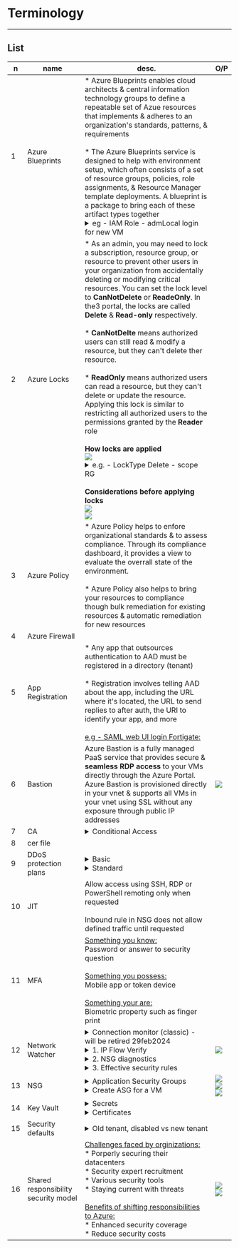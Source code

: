 # Terminology

---

## List
|n|name|desc.|O/P|
|-|----|-----|---|
|1|Azure Blueprints|* Azure Blueprints enables cloud architects & central information technology groups to define a repeatable set of Azue resources that implements & adheres to an organization's standards, patterns, & requirements<br/><br/>* The Azure Blueprints service is designed to help with environment setup, which often consists of a set of resource groups, policies, role assignments, & Resource Manager template deployments. A blueprint is a package to bring each of these artifact types together<details><summary>eg - IAM Role - admLocal login for new VM</summary><ins>Create blueprint</ins><br/><img src="https://i.imgur.com/DsXWCp9.png"><br/><ins>Artifacts:<img src="https://i.imgur.com/pc24zWs.png"><br/>Role : virtual machine administrator login:<br/><img src="https://i.imgur.com/wzUOgSP.png"><br/>Publish blueprint:<br/><img src="https://i.imgur.com/DiqxmEc.png"><br/><img src="https://i.imgur.com/cAA0NrC.png"><br/>Assign blueprint:<br/><img src="https://i.imgur.com/mxCydv3.png"><br/><img src="https://i.imgur.com/XpuDCEW.png"><br/>System assigned:<br/><img src="https://i.imgur.com/knAxkRg.png"><br/>Test - New VM:<br/><img src="https://i.imgur.com/dG1RcMZ.png"><br/>New VM - IAM - automatic role assignments - vm admin login:<br/><img src="https://i.imgur.com/F3HNSo7.png"></ins></details>|
|2|Azure Locks|* As an admin, you may need to lock a subscription, resource group, or resource to prevent other users in your organization from accidentally deleting or modifying critical resources. You can set the lock level to **CanNotDelete** or **ReadeOnly**. In the3 portal, the locks are called **Delete** & **Read-only** respectively.<br/><br/>* **CanNotDelte** means authorized users can still read & modify a resource, but they can't delete ther resource.<br/><br/>* **ReadOnly** means authorized users can read a resource, but they can't delete or update the resource. Applying this lock is similar to restricting all authorized users to the permissions granted by the **Reader** role<br/><br/>**How locks are applied**<br/><img src="https://i.imgur.com/7LJMTnI.png"><details><summary>e.g. - LockType Delete - scope RG</summary>Lock Type Delete:<br/><img src="https://i.imgur.com/fnT8g2j.png"><br/>Test - delete RG - error lock:<br/><img src="https://i.imgur.com/NUhQWyR.png"><br/>idem with try to delete vnet:<br/><img src="https://i.imgur.com/70mjBpC.png"></details><br/>**Considerations before applying locks**<br/><img src="https://i.imgur.com/wS9RtKO.png"><br/><img src="https://i.imgur.com/O24m2tn.png">|
|3|Azure Policy|* Azure Policy helps to enfore organizational standards & to assess compliance. Through its compliance dashboard, it provides a view to evaluate the overrall state of the environment.<br/><br/>* Azure Policy also helps to bring your resources to compliance though bulk remediation for existing resources & automatic remediation for new resources 
|4|Azure Firewall|
|5|App Registration|* Any app that outsources authentication to AAD must be registered in a directory (tenant)<br/><br/>* Registration involves telling AAD about the app, including the URL where it's located, the URL to send replies to after auth, the URI to identify your app, and more<br/><br/><ins>e.g - SAML web UI login Fortigate:</ins>|
|6|Bastion|Azure Bastion is a fully managed PaaS service that provides secure & **seamless RDP access** to your VMs directly through the Azure Portal. Azure Bastion is provisioned directly in your vnet & supports all VMs in your vnet using SSL without any exposure through public IP addresses|<img src="https://i.imgur.com/58u68Ww.png">|
|7|CA|<details><summary>Conditional Access</summary>True</details>|
|8|cer file|
|9|DDoS protection plans|<details><summary>Basic</summary>Automatically enabled as part of the Azure platform</details><details><summary>Standard</summary>Provides additional mitigation capabilities over the Basic service tier that are tuned specifically to Azure Virtual Network resources</details>|
|10|JIT|Allow access using SSH, RDP or PowerShell remoting only when requested<br/><br/>Inbound rule in NSG does not allow defined traffic until requested|
|11|MFA|<ins>Something you know:</ins><br/>Password or answer to security question<br/><br/><ins>Something you possess:</ins><br/>Mobile app or token device<br/><br/><ins>Something your are:</ins><br/>Biometric property such as finger print 
|12|Network Watcher|<details><summary>Connection monitor (classic) - will be retired 29feb2024</summary><img src="https://i.imgur.com/fRRbaWv.png"><br/>Create connection Monitor :<br/><img src="https://i.imgur.com/fgb2n0Z.png"><br/>Create action group - notification monitor:<br/><img src="https://i.imgur.com/8tiXfqI.png"><br/><img src="https://i.imgur.com/73Rpg9b.png"></details><details><summary>1. IP Flow Verify</summary>e.g - Test our VM Inbound & Outbound:<br/><img src="https://i.imgur.com/wEegCJR.png"><br/>Remote IP - google on port 80:<br/><img src="https://i.imgur.com/Gji0U0Q.png">Result - allowd on NSG1 - Port 80 & 443 :<br/><img src="https://i.imgur.com/wI1JSxE.png"><br/>if we test port 21 on remote on google:<br/>Result access denied<br/><img src="https://i.imgur.com/Pf077NK.png"></details><details><summary>2. NSG diagnostics</summary>The network security grou diagnostics tool provides detailed information to understand & degub the security configuration of your network. for a given source-destination pair, network security group diagnostics returns all network security groups that will be traversed, the rules that will be applied in each network security group, & the final allow/deny status for the flow<br/>again test our VM as target:<br/><img src="https://i.imgur.com/c84BDhG.png"><br/>Remote Port & IP : 8.8.8.8:80 - google :<br/><img src="https://i.imgur.com/GAGxFl5.png"><br/>Result : allowd & option - more info:<br/><img src="https://i.imgur.com/dgM0CwP.png"><br/><img src="https://i.imgur.com/U5ay7m6.png"><br/>we have the option add security rule if not allowed:<br/>test port 23 on google remote - default denied:<br/><img src="https://i.imgur.com/GIr1a1F.png"><br/>add rule & check again:<br/><img src="https://i.imgur.com/3A1s4Ka.png"></details><details><summary>3. Effective security rules</summary>To see all NSG - showing only top 50 security rules in each grid, click Download above to see all<br/><img src="https://i.imgur.com/8FFGsoY.png"><br/><img src="https://i.imgur.com/jVyXP5r.png"></details>|<img src="https://i.imgur.com/oUAXp55.png">|
|13|NSG|<details><summary>Application Security Groups</summary>Application security groups enable you to configure network security as a natural extension of an application's structure, allowing you to group VMs & define security policies based on those groups<br/><br/>e.g. via diagram:<br/><img src="https://i.imgur.com/Kr0rsLg.png"></details><details><summary>Create ASG for a VM</summary>New ASG:<br/><img src="https://i.imgur.com/FL9qSi7.png"><br/>in our vim - networking - asg:<br/><img src="https://i.imgur.com/jDoQEvK.png"><br/>final our ASG for our VM:<br/><img src="https://i.imgur.com/3zDQgxm.png"><br/>ASG Rule - RDP:<br/><img src="https://i.imgur.com/EiAuWcI.png"><br/>Test RDP:<br/><img src="https://i.imgur.com/pA8Rogo.png"><br/><img src="https://i.imgur.com/WMiqwwa.png"></details>|<img src="https://i.imgur.com/iy01tAq.png"><br/><img src="https://i.imgur.com/eACtCPk.png"><br/><img src="https://i.imgur.com/OXonEwp.png">|
|14|Key Vault|<details><summary>Secrets</summary><img src="https://i.imgur.com/dMwBKrZ.png"></details><details><summary>Certificates</summary><img src="https://i.imgur.com/0aru5St.png"></details>|
|15|Security defaults|<details><summary>Old tenant, disabled vs new tenant</summary><br/>Requiring all users to register for multifactor authentication<br/>Requiring administrators to do multifactor authentication<br/>Requiring users to do multifactor authentication when necessary<br/>Blocking legacy authentication protocols<br/>Protecting privileged activities like access to the Azure portal<br/><br/><ins>Old tenant:</ins><br/><img src="https://i.imgur.com/kiReFU4.png"><br/><ins>NewTenant:</ins><br/><img src="https://i.imgur.com/n0wU48M.png"></details>
|16|Shared responsibility security model|<ins>Challenges faced by orginizations:</ins><br/>* Porperly securing their datacenters<br/>* Security expert recruitment<br/>* Various security tools<br/>* Staying current with threats<br/><br/><ins>Benefits of shifting responsibilities to Azure:</ins><br/>* Enhanced security coverage<br/>* Reduce security costs|<img src="https://i.imgur.com/NhrJv9c.png"><img src="https://i.imgur.com/E2JU7iz.png">|
